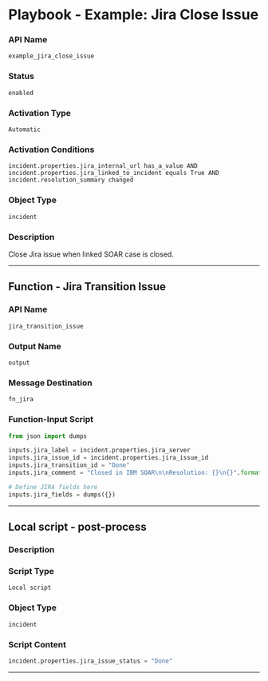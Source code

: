 <!--
    DO NOT MANUALLY EDIT THIS FILE
    THIS FILE IS AUTOMATICALLY GENERATED WITH resilient-sdk codegen
    Generated with resilient-sdk v50.0.151
-->

# Playbook - Example: Jira Close Issue

### API Name
`example_jira_close_issue`

### Status
`enabled`

### Activation Type
`Automatic`

### Activation Conditions
`incident.properties.jira_internal_url has_a_value AND incident.properties.jira_linked_to_incident equals True AND incident.resolution_summary changed`

### Object Type
`incident`

### Description
Close Jira issue when linked SOAR case is closed.


---
## Function - Jira Transition Issue

### API Name
`jira_transition_issue`

### Output Name
`output`

### Message Destination
`fn_jira`

### Function-Input Script
```python
from json import dumps

inputs.jira_label = incident.properties.jira_server
inputs.jira_issue_id = incident.properties.jira_issue_id
inputs.jira_transition_id = "Done"
inputs.jira_comment = "Closed in IBM SOAR\n\nResolution: {}\n{}".format(incident.resolution_id, incident.resolution_summary.content)

# Define JIRA fields here
inputs.jira_fields = dumps({})
```

---

## Local script - post-process

### Description


### Script Type
`Local script`

### Object Type
`incident`

### Script Content
```python
incident.properties.jira_issue_status = "Done"
```

---

